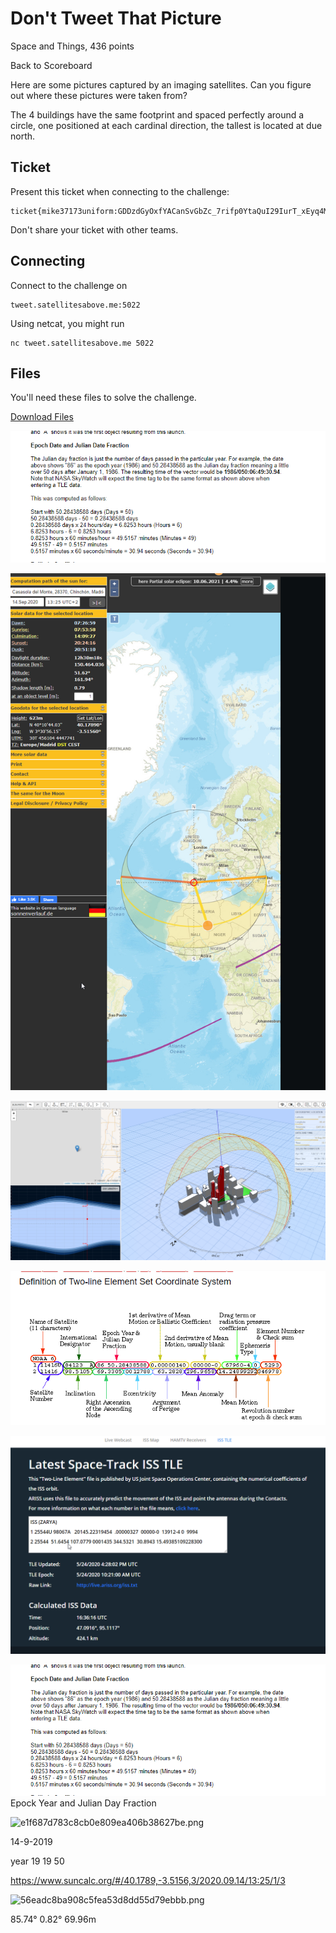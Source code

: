 # Don't Tweet That Picture
Space and Things, 436 points

Back to Scoreboard

Here are some pictures captured by an imaging satellites. Can you figure out where these pictures were taken from?

The 4 buildings have the same footprint and spaced perfectly around a circle, one positioned at each cardinal direction, the tallest is located at due north.

## Ticket

Present this ticket when connecting to the challenge:
```
ticket{mike37173uniform:GDDzdGyOxfYACanSvGbZc_7rifp0YtaQuI29IurT_xEyq4MhT5TuwuYKwZgFLkQ8wA}
```
Don't share your ticket with other teams.

## Connecting

Connect to the challenge on 
```
tweet.satellitesabove.me:5022
``` 
Using netcat, you might run 
```
nc tweet.satellitesabove.me 5022
```

## Files

You'll need these files to solve the challenge.

[Download Files](https://github.com/AmieDD/ADDVulcan/blob/master/Space%20and%20Things/Dont%20Tweet%20That%20Picture/tweet-mike37173uniform.tar.bz2)

![](https://github.com/AmieDD/ADDVulcan/blob/master/Space%20and%20Things/Dont%20Tweet%20That%20Picture/Images/epockyear.png)

![](https://github.com/AmieDD/ADDVulcan/blob/master/Space%20and%20Things/Dont%20Tweet%20That%20Picture/Images/solardata.png)

![](https://github.com/AmieDD/ADDVulcan/blob/master/Space%20and%20Things/Dont%20Tweet%20That%20Picture/Images/sun_tweet.png)

![](https://github.com/AmieDD/ADDVulcan/blob/master/Space%20and%20Things/Dont%20Tweet%20That%20Picture/Images/twoline_element.png)

![](https://github.com/AmieDD/ADDVulcan/blob/master/Space%20and%20Things/Dont%20Tweet%20That%20Picture/Images/latest_Space_track.png)

![](https://github.com/AmieDD/ADDVulcan/blob/master/Space%20and%20Things/Dont%20Tweet%20That%20Picture/Images/EpockYear_JulianDayFraction.png)
Epock Year and Julian Day Fraction

![e1f687d783c8cb0e809ea406b38627be.png](:/7d282009d2bb4462b5462ddbd0fb2499)


14-9-2019

year 19
19 50

https://www.suncalc.org/#/40.1789,-3.5156,3/2020.09.14/13:25/1/3

![56eadc8ba908c5fea53d8dd55d79ebbb.png](:/95022f6230ab4351a038c5ed17676045)

85.74° 0.82° 69.96m
